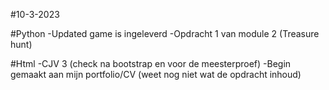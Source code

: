 #10-3-2023

#Python
-Updated game is ingeleverd
-Opdracht 1 van module 2 (Treasure hunt)

#Html
-CJV 3 (check na bootstrap en voor de meesterproef)
-Begin gemaakt aan mijn portfolio/CV (weet nog niet wat de opdracht inhoud)

